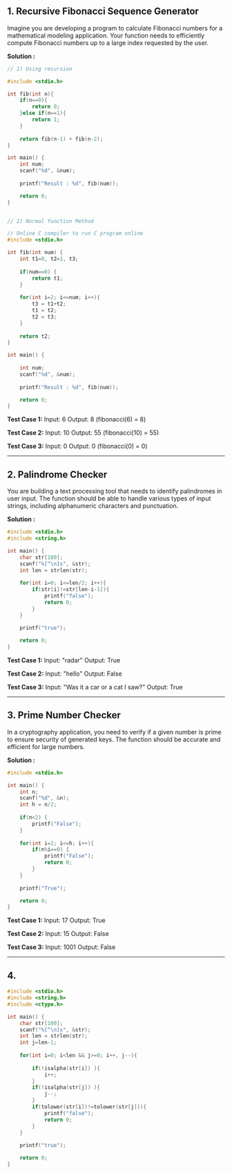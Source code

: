 
## 1. Recursive Fibonacci Sequence Generator

Imagine you are developing a program to calculate Fibonacci numbers for a mathematical modeling application. Your function needs to efficiently compute Fibonacci numbers up to a large index requested by the user.

**Solution :**
```c
// 1) Using recursion

#include <stdio.h>

int fib(int n){
    if(n==0){
        return 0;
    }else if(n==1){
        return 1;
    }
    
    return fib(n-1) + fib(n-2);
}

int main() {
    int num;
    scanf("%d", &num);
    
    printf("Result : %d", fib(num));

    return 0;
}


// 2) Normal function Method

// Online C compiler to run C program online
#include <stdio.h>

int fib(int num) {
    int t1=0, t2=1, t3;
    
    if(num==0) {
        return t1;
    }
    
    for(int i=2; i<=num; i++){
        t3 = t1+t2;
        t1 = t2;
        t2 = t3;
    }
    
    return t2;
}

int main() {
    
    int num;
    scanf("%d", &num);
    
    printf("Result : %d", fib(num));

    return 0;
}
```

**Test Case 1:** 
Input: 6 
Output: 8 (fibonacci(6) = 8) 

**Test Case 2:** 
Input: 10 
Output: 55 (fibonacci(10) = 55) 

**Test Case 3:** 
Input: 0 
Output: 0 (fibonacci(0) = 0)

---
## 2. Palindrome Checker

You are building a text processing tool that needs to identify palindromes in user input. The function should be able to handle various types of input strings, including alphanumeric characters and punctuation.

**Solution :**
```c
#include <stdio.h>
#include <string.h>

int main() {
    char str[100];
    scanf("%[^\n]s", &str);
    int len = strlen(str);
    
    for(int i=0; i<=len/2; i++){
        if(str[i]!=str[len-i-1]){
            printf("false");
            return 0;
        }
    }
    
    printf("true");

    return 0;
}
```

**Test Case 1:** 
Input: "radar" 
Output: True 

**Test Case 2:** 
Input: "hello" 
Output: False 

**Test Case 3:** 
Input: "Was it a car or a cat I saw?" 
Output: True

---
## 3. Prime Number Checker

In a cryptography application, you need to verify if a given number is prime to ensure security of generated keys. The function should be accurate and efficient for large numbers.

**Solution :**
```c
#include <stdio.h>

int main() {
    int n;
    scanf("%d", &n);
    int h = n/2;
    
    if(n<2) {
        printf("False");
    }
    
    for(int i=2; i<=h; i++){
        if(n%i==0) {
            printf("False");
            return 0;
        }
    }
    
    printf("True");

    return 0;
}
```

**Test Case 1:** 
Input: 17 
Output: True 

**Test Case 2:** 
Input: 15 
Output: False 

**Test Case 3:** 
Input: 1001 
Output: False

---
## 4.


```c
#include <stdio.h>
#include <string.h>
#include <ctype.h>

int main() {
    char str[100];
    scanf("%[^\n]s", &str);
    int len = strlen(str);
    int j=len-1;
    
    for(int i=0; i<len && j>=0; i++, j--){
        
        if(!isalpha(str[i]) ){
            i++;
        }
        if(!isalpha(str[j]) ){
            j--;
        }
        if(tolower(str[i])!=tolower(str[j])){
            printf("false");
            return 0;
        }
    }
    
    printf("true");

    return 0;
}
```